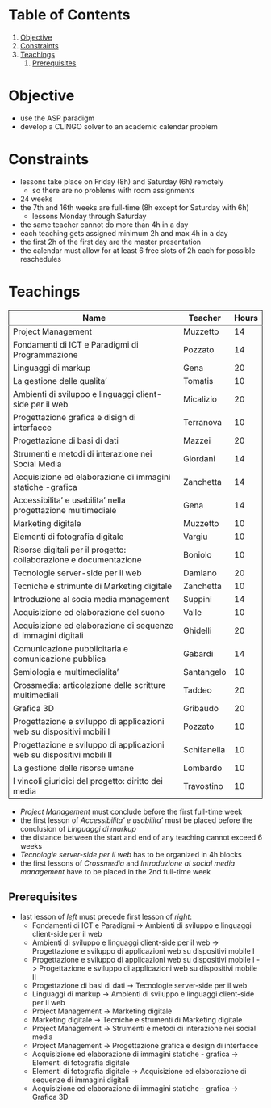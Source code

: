 
# Table of Contents

1.  [Objective](#org9313daa)
2.  [Constraints](#org8ce4ec8)
3.  [Teachings](#org8b2ab56)
    1.  [Prerequisites](#orga5c2545)

<a id="org9313daa"></a>

# Objective

-   use the ASP paradigm
-   develop a CLINGO solver to an academic calendar problem


<a id="org8ce4ec8"></a>

# Constraints

-   lessons take place on Friday (8h) and Saturday (6h) remotely
    -   so there are no problems with room assignments
-   24 weeks
-   the 7th and 16th weeks are full-time (8h except for Saturday with 6h)
    -   lessons Monday through Saturday
-   the same teacher cannot do more than 4h in a day
-   each teaching gets assigned minimum 2h and max 4h in a day
-   the first 2h of the first day are the master presentation
-   the calendar must allow for at least 6 free slots of 2h each for possible reschedules


<a id="org8b2ab56"></a>

# Teachings

<table border="2" cellspacing="0" cellpadding="6" rules="groups" frame="hsides">


<colgroup>
<col  class="org-left" />

<col  class="org-left" />

<col  class="org-right" />
</colgroup>
<thead>
<tr>
<th scope="col" class="org-left">Name</th>
<th scope="col" class="org-left">Teacher</th>
<th scope="col" class="org-right">Hours</th>
</tr>
</thead>
<tbody>
<tr>
<td class="org-left">Project Management</td>
<td class="org-left">Muzzetto</td>
<td class="org-right">14</td>
</tr>

<tr>
<td class="org-left">Fondamenti di ICT e Paradigmi di Programmazione</td>
<td class="org-left">Pozzato</td>
<td class="org-right">14</td>
</tr>

<tr>
<td class="org-left">Linguaggi di markup</td>
<td class="org-left">Gena</td>
<td class="org-right">20</td>
</tr>

<tr>
<td class="org-left">La gestione delle qualita&rsquo;</td>
<td class="org-left">Tomatis</td>
<td class="org-right">10</td>
</tr>

<tr>
<td class="org-left">Ambienti di sviluppo e linguaggi client-side per il web</td>
<td class="org-left">Micalizio</td>
<td class="org-right">20</td>
</tr>

<tr>
<td class="org-left">Progettazione grafica e disign di interfacce</td>
<td class="org-left">Terranova</td>
<td class="org-right">10</td>
</tr>

<tr>
<td class="org-left">Progettazione di basi di dati</td>
<td class="org-left">Mazzei</td>
<td class="org-right">20</td>
</tr>

<tr>
<td class="org-left">Strumenti e metodi di interazione nei Social Media</td>
<td class="org-left">Giordani</td>
<td class="org-right">14</td>
</tr>

<tr>
<td class="org-left">Acquisizione ed elaborazione di immagini statiche -grafica</td>
<td class="org-left">Zanchetta</td>
<td class="org-right">14</td>
</tr>

<tr>
<td class="org-left">Accessibilita&rsquo; e usabilita&rsquo; nella progettazione multimediale</td>
<td class="org-left">Gena</td>
<td class="org-right">14</td>
</tr>

<tr>
<td class="org-left">Marketing digitale</td>
<td class="org-left">Muzzetto</td>
<td class="org-right">10</td>
</tr>

<tr>
<td class="org-left">Elementi di fotografia digitale</td>
<td class="org-left">Vargiu</td>
<td class="org-right">10</td>
</tr>

<tr>
<td class="org-left">Risorse digitali per il progetto: collaborazione e documentazione</td>
<td class="org-left">Boniolo</td>
<td class="org-right">10</td>
</tr>

<tr>
<td class="org-left">Tecnologie server-side per il web</td>
<td class="org-left">Damiano</td>
<td class="org-right">20</td>
</tr>

<tr>
<td class="org-left">Tecniche e strimunte di Marketing digitale</td>
<td class="org-left">Zanchetta</td>
<td class="org-right">10</td>
</tr>

<tr>
<td class="org-left">Introduzione al socia media management</td>
<td class="org-left">Suppini</td>
<td class="org-right">14</td>
</tr>

<tr>
<td class="org-left">Acquisizione ed elaborazione del suono</td>
<td class="org-left">Valle</td>
<td class="org-right">10</td>
</tr>

<tr>
<td class="org-left">Acquisizione ed elaborazione di sequenze di immagini digitali</td>
<td class="org-left">Ghidelli</td>
<td class="org-right">20</td>
</tr>

<tr>
<td class="org-left">Comunicazione pubblicitaria e comunicazione pubblica</td>
<td class="org-left">Gabardi</td>
<td class="org-right">14</td>
</tr>

<tr>
<td class="org-left">Semiologia e multimedialita&rsquo;</td>
<td class="org-left">Santangelo</td>
<td class="org-right">10</td>
</tr>

<tr>
<td class="org-left">Crossmedia: articolazione delle scritture multimediali</td>
<td class="org-left">Taddeo</td>
<td class="org-right">20</td>
</tr>

<tr>
<td class="org-left">Grafica 3D</td>
<td class="org-left">Gribaudo</td>
<td class="org-right">20</td>
</tr>

<tr>
<td class="org-left">Progettazione e sviluppo di applicazioni web su dispositivi mobili I</td>
<td class="org-left">Pozzato</td>
<td class="org-right">10</td>
</tr>

<tr>
<td class="org-left">Progettazione e sviluppo di applicazioni web su dispositivi mobili II</td>
<td class="org-left">Schifanella</td>
<td class="org-right">10</td>
</tr>

<tr>
<td class="org-left">La gestione delle risorse umane</td>
<td class="org-left">Lombardo</td>
<td class="org-right">10</td>
</tr>

<tr>
<td class="org-left">I vincoli giuridici del progetto: diritto dei media</td>
<td class="org-left">Travostino</td>
<td class="org-right">10</td>
</tr>
</tbody>
</table>

-   *Project Management* must conclude before the first full-time week
-   the first lesson of *Accessibilita&rsquo; e usabilita&rsquo;* must be placed before the conclusion of *Linguaggi di markup*
-   the distance between the start and end of any teaching cannot exceed 6 weeks
-   *Tecnologie server-side per il web* has to be organized in 4h blocks
-   the first lessons of *Crossmedia* and *Introduzione al social media management* have to be placed in the 2nd full-time week


<a id="orga5c2545"></a>

## Prerequisites

-   last lesson of *left* must precede first lesson of *right*:
    -   Fondamenti di ICT e Paradigmi -> Ambienti di sviluppo e linguaggi client-side per il web
    -   Ambienti di sviluppo e linguaggi client-side per il web -> Progettazione e sviluppo di applicazioni web su dispositivi mobile I
    -   Progettazione e sviluppo di applicazioni web su dispositivi mobile I -> Progettazione e sviluppo di applicazioni web su dispositivi mobile II
    -   Progettazione di basi di dati -> Tecnologie server-side per il web
    -   Linguaggi di markup -> Ambienti di sviluppo e linguaggi client-side per il web
    -   Project Management -> Marketing digitale
    -   Marketing digitale -> Tecniche e strumenti di Marketing digitale
    -   Project Management -> Strumenti e metodi di interazione nei social media
    -   Project Management -> Progettazione grafica e design di interfacce
    -   Acquisizione ed elaborazione di immagini statiche - grafica -> Elementi di fotografia digitale
    -   Elementi di fotografia digitale -> Acquisizione ed elaborazione di sequenze di immagini digitali
    -   Acquisizione ed elaborazione di immagini statiche - grafica -> Grafica 3D

